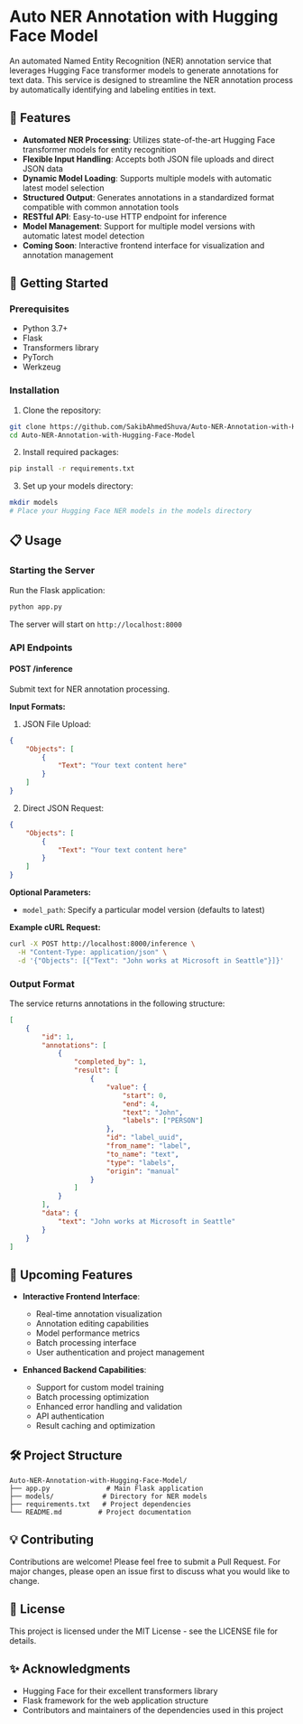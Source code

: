 # Auto NER Annotation with Hugging Face Model

An automated Named Entity Recognition (NER) annotation service that leverages Hugging Face transformer models to generate annotations for text data. This service is designed to streamline the NER annotation process by automatically identifying and labeling entities in text.

## 🌟 Features

- **Automated NER Processing**: Utilizes state-of-the-art Hugging Face transformer models for entity recognition
- **Flexible Input Handling**: Accepts both JSON file uploads and direct JSON data
- **Dynamic Model Loading**: Supports multiple models with automatic latest model selection
- **Structured Output**: Generates annotations in a standardized format compatible with common annotation tools
- **RESTful API**: Easy-to-use HTTP endpoint for inference
- **Model Management**: Support for multiple model versions with automatic latest model detection
- **Coming Soon**: Interactive frontend interface for visualization and annotation management

## 🚀 Getting Started

### Prerequisites

- Python 3.7+
- Flask
- Transformers library
- PyTorch
- Werkzeug

### Installation

1. Clone the repository:
```bash
git clone https://github.com/SakibAhmedShuva/Auto-NER-Annotation-with-Hugging-Face-Model.git
cd Auto-NER-Annotation-with-Hugging-Face-Model
```

2. Install required packages:
```bash
pip install -r requirements.txt
```

3. Set up your models directory:
```bash
mkdir models
# Place your Hugging Face NER models in the models directory
```

## 📋 Usage

### Starting the Server

Run the Flask application:
```bash
python app.py
```

The server will start on `http://localhost:8000`

### API Endpoints

#### POST /inference

Submit text for NER annotation processing.

**Input Formats:**

1. JSON File Upload:
```json
{
    "Objects": [
        {
            "Text": "Your text content here"
        }
    ]
}
```

2. Direct JSON Request:
```json
{
    "Objects": [
        {
            "Text": "Your text content here"
        }
    ]
}
```

**Optional Parameters:**
- `model_path`: Specify a particular model version (defaults to latest)

**Example cURL Request:**
```bash
curl -X POST http://localhost:8000/inference \
  -H "Content-Type: application/json" \
  -d '{"Objects": [{"Text": "John works at Microsoft in Seattle"}]}'
```

### Output Format

The service returns annotations in the following structure:
```json
[
    {
        "id": 1,
        "annotations": [
            {
                "completed_by": 1,
                "result": [
                    {
                        "value": {
                            "start": 0,
                            "end": 4,
                            "text": "John",
                            "labels": ["PERSON"]
                        },
                        "id": "label_uuid",
                        "from_name": "label",
                        "to_name": "text",
                        "type": "labels",
                        "origin": "manual"
                    }
                ]
            }
        ],
        "data": {
            "text": "John works at Microsoft in Seattle"
        }
    }
]
```

## 🔄 Upcoming Features

- **Interactive Frontend Interface**:
  - Real-time annotation visualization
  - Annotation editing capabilities
  - Model performance metrics
  - Batch processing interface
  - User authentication and project management

- **Enhanced Backend Capabilities**:
  - Support for custom model training
  - Batch processing optimization
  - Enhanced error handling and validation
  - API authentication
  - Result caching and optimization

## 🛠️ Project Structure

```
Auto-NER-Annotation-with-Hugging-Face-Model/
├── app.py              # Main Flask application
├── models/            # Directory for NER models
├── requirements.txt   # Project dependencies
└── README.md         # Project documentation
```

## 💡 Contributing

Contributions are welcome! Please feel free to submit a Pull Request. For major changes, please open an issue first to discuss what you would like to change.

## 📄 License

This project is licensed under the MIT License - see the LICENSE file for details.

## ✨ Acknowledgments

- Hugging Face for their excellent transformers library
- Flask framework for the web application structure
- Contributors and maintainers of the dependencies used in this project
